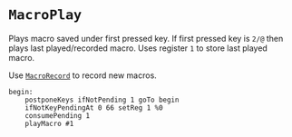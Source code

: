 # `MacroPlay`
Plays macro saved under first pressed key. If first pressed key is `2/@` then plays last played/recorded macro. Uses register `1` to store last played macro.

Use [`MacroRecord`](MacroRecord.md) to record new macros.

```
begin:
    postponeKeys ifNotPending 1 goTo begin
    ifNotKeyPendingAt 0 66 setReg 1 %0
    consumePending 1
    playMacro #1
```

